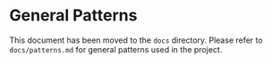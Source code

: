 # General Patterns

This document has been moved to the `docs` directory. Please refer to `docs/patterns.md` for general patterns used in the project. 